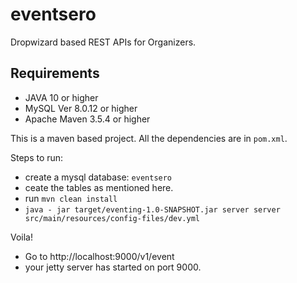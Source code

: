 # eventsero

Dropwizard based REST APIs for Organizers.

## Requirements
 - JAVA 10 or higher
 - MySQL Ver 8.0.12 or higher
 - Apache Maven 3.5.4 or higher
 
This is a maven based project. All the dependencies are in `pom.xml`. 
 
Steps to run:
  - create a mysql database: `eventsero`
  - ceate the tables as mentioned here.
  - run `mvn clean install`
  - `java - jar target/eventing-1.0-SNAPSHOT.jar server server src/main/resources/config-files/dev.yml`

Voila!
 - Go to http://localhost:9000/v1/event
 - your jetty server has started on port 9000.
 
 
